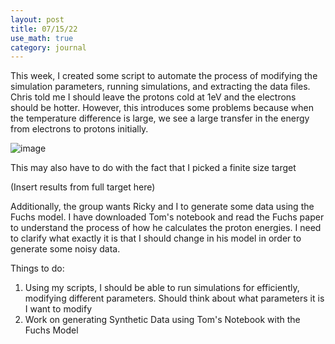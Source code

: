 ```yaml
---
layout: post
title: 07/15/22
use_math: true
category: journal
---
```


This week, I created some script to automate the process of modifying the simulation parameters, running simulations, and extracting the data files. Chris told me I should leave the protons cold at 1eV and the electrons should be hotter. However, this introduces some problems because when the temperature difference is large, we see a large transfer in the energy from electrons to protons initially. 

![image](https://user-images.githubusercontent.com/98538788/179314711-a11214f0-9705-4912-933a-b64a5150a8f9.png)

This may also have to do with the fact that I picked a finite size target

(Insert results from full target here)

Additionally, the group wants Ricky and I to generate some data using the Fuchs model. I have downloaded Tom's notebook and read the Fuchs paper to understand the process of how he calculates the proton energies. I need to clarify what exactly it is that I should change in his model in order to generate some noisy data. 

Things to do: 

1. Using my scripts, I should be able to run simulations for efficiently, modifying different parameters. Should think about what parameters it is I want to modify
2. Work on generating Synthetic Data using Tom's Notebook with the Fuchs Model

